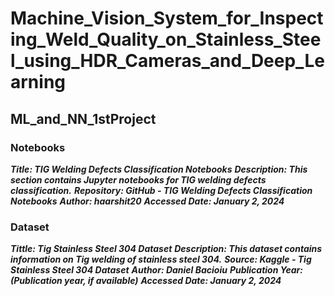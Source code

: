 # Machine_Vision_System_for_Inspecting_Weld_Quality_on_Stainless_Steel_using_HDR_Cameras_and_Deep_Learning
## ML_and_NN_1stProject

### Notebooks
***Title: TIG Welding Defects Classification Notebooks***
***Description: This section contains Jupyter notebooks for TIG welding defects classification.***
***Repository: GitHub - TIG Welding Defects Classification Notebooks***
***Author: haarshit20***
***Accessed Date: January 2, 2024***

### Dataset
***Tittle: Tig Stainless Steel 304 Dataset***
***Description: This dataset contains information on Tig welding of stainless steel 304.***
***Source: Kaggle - Tig Stainless Steel 304 Dataset***
***Author: Daniel Bacioiu***
***Publication Year: (Publication year, if available)***
***Accessed Date: January 2, 2024***

